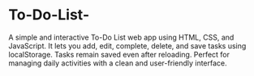 # To-Do-List-
A simple and interactive To-Do List web app using HTML, CSS, and JavaScript. It lets you add, edit, complete, delete, and save tasks using localStorage. Tasks remain saved even after reloading. Perfect for managing daily activities with a clean and user-friendly interface.
